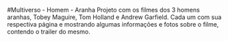 #Multiverso - Homem - Aranha
Projeto com os filmes dos 3 homens aranhas, Tobey Maguire, Tom Holland e Andrew Garfield. 
Cada um com sua respectiva página e mostrando algumas informações e fotos sobre o filme, contendo o trailer do mesmo.
